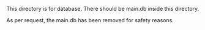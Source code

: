 This directory is for database. There should be main.db inside this directory.  

As per request, the main.db has been removed for safety reasons.  
